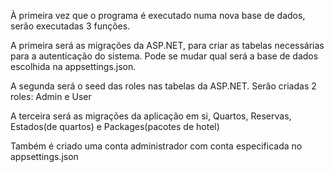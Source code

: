 ﻿À primeira vez que o programa é executado numa nova base de dados, serão executadas 3 funções. 

A primeira será as migrações da ASP.NET, para criar as tabelas necessárias para a autenticação do sistema.
Pode se mudar qual será a base de dados escolhida na appsettings.json.

A segunda será o seed das roles nas tabelas da ASP.NET. Serão criadas 2 roles: Admin e User

A terceira será as migrações da aplicação em si, Quartos, Reservas, Estados(de quartos) e Packages(pacotes de hotel)

Também é criado uma conta administrador com conta especificada no appsettings.json